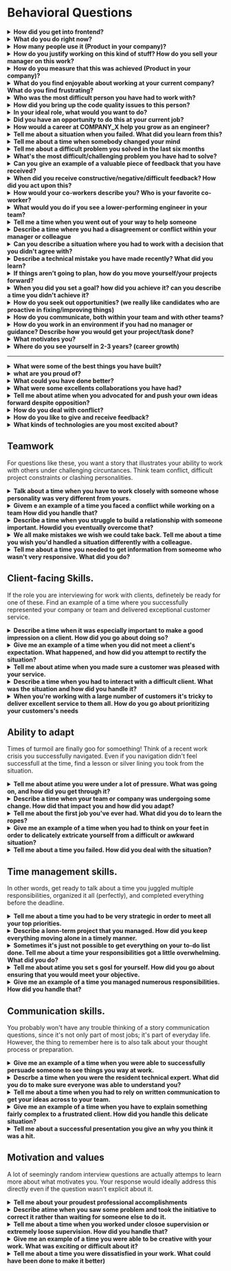 # Behavioral Questions

<details>
  <summary><b>How did you get into frontend?</b></summary>
  
  - Bring code to life, create awesome user experiences
  - Social networking
  - Opportunity to work with designers, creative solutions
  - Intuitive, easy to use, accesibility
  - Imagine and create new kind of experiences
  - Create new visual things like animations, games, using effects, physics, keyframes, etc
</details>

<details>
  <summary><b>What do you do right now?</b></summary>
  
  - Frontend Team Lead
    - Situation: Being the leader of an amazing team.
    - Task: My goal is to support them in building solutions and solving complex challenges for leading companies.
    - Actions: My leadership style tends to be informal, accessible, transparent.
    - Results: I’m humbled to lead an amazing group of folks to achieve the mission of building the best software products for the world.
  - Open Source Contributor; I have a lot of passion and love for the products I'm building right now.
  - Mentor in CodeYourFuture
  - Speaker in MedellinJS
  - Help other Developers in StackOverflow, Slack, Discord, etc
</details>  

<details>
  <summary><b>How many people use it (Product in your company)?</b></summary>
  
  - Platforms/Devices
    * Android
      Monthly 2k, Weekly 1k, Daily 586
      - Galaxy S9 - 5.6%
      - Galaxy S10 - 3.9%
      - Galaxy S8 - 3.7%
      - Galaxy S10+ - 3.6%
    * iOS
      Monthly 13k, Weekly 10k, Daily 5k
      - iPhone 11 - 12.2% - 1.7k
      - iPhone XR - 10.9% - 1.5k
      - iPhone 11 Pro Max - 8.9% - 1.2k
      - iPhone 5th gen - 6.9% - 939
  - Audience/Adoption
    * Session duration 1m26s
    * Active users:
      - v3.4.0 - 5412 (21.25%)
      - v3.0.4 - 7969 (31.29%)
      - v3.0.3 - 12082 (47.44%)
</details>

<details>
  <summary><b>How do you justify working on this kind of stuff? How do you sell your manager on this work?</b></summary>
  
  - Research about possible vulnerabilities and advantages of using a NoSQL database for intensive workload: https://github.com/donnemartin/system-design-primer#sql-or-nosql
  - Creating MVP/PoC with hybrid mobile technologies to reduce time to market and code sharing for web
  - Research about limitations and validating dependencies using third party services.
  - Creating documentation; listing technical risks, with their impact, probability, alternatives to mitigate the issues with a contingency plan and defining responsible.
  - Giving internal talks, sharing that knowledge with another teams.
</details>
  
<details>
  <summary><b>How do you measure that this was achieved (Product in your company)?</b></summary>
  
  - We use New Relic, AppCenter Analytics, Google Analytics, AzureApp Insights
  - Checking number of sessions, session duration, reporting taps/clicks, checking workflows, User retention, referral traffic, heatmaps.
  ### How many people were involved? What was your role in all of this?
  ### What motivated you to leave your previous company and join your current company?
  - The opportunity to work with a distributed high-performance team (Canadá, New Zealand, Seattle).
  - Working remotely and the opportunity to travel.
  - A more challenging project because it was a multi-partner project, multi-tenant architecture.
  - Using hybrid mobile technologies.
  - Keep improving my communication skills in English.
  - USA StartUp
</details>

<details>
  <summary><b>What do you find enjoyable about working at your current company? What do you find frustrating?</b></summary>
  
  - Share with other teams, developers
  - Weekly meetings to discuss about technology, architecture, contribute to core projects
  - Give talks with the rest of the company and share it from YouTube
  - Social networking
  - Not traveling, english is not used all the time
</details>

<details>
  <summary><b>Who was the most difficult person you have had to work with?</b></summary>

  - Bad environment, gossip atmosphere, particular situation:
    - Situation: Once I was working as a Team Lead, and I was talking with my boss about the status of the project and I said to my boss the assigned tasks of the team and that a co-worker was waiting for a response from the client. Few seconds later that co-worker complain me because he was gossiping and he understood something different, something like I had said that he was not doing anything. 
    - Task: Coordinate meetings with him and also with the team, including the boss.
    - Actions: I spoke with him in private, in order to clarify that I was helping to prioritize the tasks with the boss and I said he was blocked with a task because he's waiting response from the client. Then we had a meeting with the rest of the team to be transparent, discuss any concern and help to improve our communication.
    - Result: I tried to change that environment by being friendly with others, discussing everything with the team and commenting on aspects of improvement, giving them feedback on this situation and suggestions. Also I wrote an email for the team, inviting them to ask anything, in order to generate a safe environment for all, helping to develop confidence having a better communication with the team, to avoid gossip and conflicts between co-workers.
    - Problems: My boss wasn't very down to earth (Unrealistic requests).
</details>
  
<details>
  <summary><b>How did you bring up the code quality issues to this person?</b></summary>
  
  - Commenting merge requests to identify areas for improvement.
  - Giving talks about critical aspects of the project.
  - Brainstorming, Listing with the team important aspects for the project.
  - Adding more reviewers to our Merge requests, in order to delegate responsabilities and share knowledge with the team.
  - Getting pair programming sessions in order to improve our code and also creating unit tests to prevent code quality issues.
  - Configuring linter for our pipelines and also for the common scripts of the projects.
</details>

<details>
  <summary><b>In your ideal role, what would you want to do?</b></summary>

  - Work with creative people, creative environment
  - Good/Safe environment (Keep growing)
  - Work with talented professionals
  - Share in Community, Give talks, be an international speaker
  - Open source contributor, working with people around the world
  - Meet people, help solving problems (Technical Interviewer)
  - Be a community builder (Speaker)
  - Research about new technology
  - Facing new challenges
  - Open-minded attitude, constructive environment to have a voice and question everything (constructive criticism)
</details>

<details>
  <summary><b>Did you have an opportunity to do this at your current job?</b></summary>
</details>

<details>
  <summary><b>How would a career at COMPANY_X help you grow as an engineer?</b></summary>
  
  - Building a better, more connected world with the products we create
</details>

<details>
  <summary><b>Tell me about a situation when you failed. What did you learn from this?</b></summary>
  
  - Perfect is the enemy of good:
    - Situation: The project's deadline was set in stone, delayed with one week sprints
    - Tasks:
      - Perform concept tests and technology assessments (Justify architectural decisions).
      - Elaborate architectural baseline for Reactive applications and integrate existing solutions for a Suite of products.
      - Help the architecture team to integrate the existing products together with the new services to meet the deliveries stipulated with the client.
      - Coordinate and plan each of the deliveries together with the Director and the Architecture team.
      - Evaluate new solutions for the agile development of the system.
    - Actions:
      - Research and compare Frameworks for reactive apps, define advantages and disadvantages, limitations and risks.
      - Use a commercial theme to reduce time to market and create a simple dashboard for reusability in a crucial time.
      - Upgrade the commercial theme to use the last version of MeteorJS in our products.
    - Results:
      - I spent a lot of time updating the theme to avoid code refactors in the future, in the end it was a success but I was tired and bored because I had invested a lot of my free time, incluiding weekends, replacing deprecated libraries and fixing the new structure of the project.
      - I updated the baseline for the development of applications through the use of new technologies for rapid prototyping with MeteorJS and NodeJS.
      - I developed quickly and under pressure the functionalities defined for each of the deliveries agreed with the client.
      - I configured continuous integration for new projects through cloud services such as Azure and Visual Studio Team Services.
      - I compared new technologies such as MeteorJS, GraphQL and Apollo Server with respect to the existing base lines in the company.
    - Problems:
      - Difficult to decompose a feature into small enough pieces to be consumed on a weekly basis.
      - Individuals in the team need to be good at managing their time and not letting it get consumed by meetings, tangential discussions etc.
</details>

<details>
  <summary><b>Tell me about a time when somebody changed your mind</b></summary>
  
  - Good is better than perfect:
    - Situation: I used to be a perfectionist in my work, because there's trade-off between being agreeable and being execution oriented, when you move fast, you can be aggresive and frustrate the people who want to get things done too.
    - Result: I learned that you can keep iterating and make it better as well as you need instead of trying to make everything perfect the first time, to avoid frustration because nothing will ever truly be perfect.
</details>

<details>
  <summary><b>Tell me about a difficult problem you solved in the last six months</b></summary>
  
  - Fixing non-scalable code (SmartAssist)
  - Fix database transactions locking the database
</details>
  
<details>
  <summary><b>What's the most difficult/challenging problem you have had to solve?</b></summary>
  
  - Improve performance in a maintenance project with classes of 30k lines of code
    - Situation: Starting working in a maintenance project for a Software of more than 10 years, having classes with more than 30k lines of code, commented code and comments in Japanese.
    - Task: I had to find how to improve the performance of an exports generation tool and they didn't know business formulas of the excel files generated by that tool.
    - Actions:
      - Investigate Open Source and commercial tools with better performance
      - Discuss with QA team about business formulas used in these exports.
      - Discuss with the team leader and defining contracts using interfaces to extract the logic to be implemented with another tool (Factory pattern and SOLID Principles, it seeks to maintain a system decoupled from the details of implementation)
    - Result: PoCs comparing performance with other tools, using an Open Source project to replace a deprecated commercial tool, contributing to fix issues with the help of the community and I was able to improve performance without a big refactor of the code that could affect the operation of the business.
</details>
  
<details>
  <summary><b>Can you give an example of a valuable piece of feedback that you have received?</b></summary>
  
  - 360 degree-feedback:
    - Situation: Evaluate communication, responsibility, teamwork and relationships, elements which are important to be aligned with the culture of the company: purpose, autonomy, mastery and distributed intelligence.
    - Task: Analyze performance and support the implementation of improvement plans.
    - Actions:
      - Identify patterns based on the feedback received from my colleagues.
      - Support my team and compare results with previous years to guide the team's work in strengthening common difficulties.
    - Results:
      - I identified opportunities to improve the quality of my communication; assertive communication verbal and nonverbal, 
      - I identified good communication aspects:
        * I keep the team updated on the work I do.
        * I've a good communication with the client.
        * I request help in a timely manner when I have problems advancing in my work.
      - I identified good teamwork aspects:
        * I suggest solutions/ideas to the team.
        * I request clarification when I do not understand something.
        * I offer help to the team voluntarily.
        * I show a good disposition to collaborate with others.
      - I identified relationship aspects:
        * I have a good impact on my work environment.
        * I regulate my emotional reaction to difficult or stressful situations.
        * I have a good reaction to the suggestions or criticisms that the team says of my work.
      - I identified responsibility aspects:
        * I admit my mistakes.
        * I do well the work that I have in charge.
        * I proactively seek technical information that allows me to do my job better
        * I proactively seek information to help me make better decisions
        * I comply with the delivery times with which it is committed
        * I lead initiatives within the team. (Manages information and effort of a group of people, is responsible for the results obtained from a project).
        * I provide additional value to the work I deliver.
</details>
  
<details>
  <summary><b>When did you receive constructive/negative/difficult feedback? How did you act upon this?</b></summary>
  
  - Anonymous feedback:
    - Situation: To achieve the best version of myself it is important to recognize the aspects in which I must improve, identify opportunities for our own improvement and provide ideas to our colleagues so they can perform better.
    - Task: Give feedback anonymously because it's usually more direct, since we are withdrawn from taking it personal when we are criticized.
    - Actions: Perform communication exercises. Define and execute actionable of the retrospective meetings.
    - Results:
      - I identified I need a more persuasive, clear and structured communication.
      - Taking trainings to be concrete; Identify fillers (remove repetitions).
      - Give some context and ask the other to know when to give more context.
      - Request little time to clarify an idea (Give me 2 secs, let me think, draw the problem).
      - Corroborate how much my interlocutor wants to know about the subject I am presenting.
      - Taking training sessions to generate a plan to avoid making the same mistakes.
</details>
    
<details>
  <summary><b>How would your co-workers describe you? Who is your favorite co-worker?</b></summary>

- Good aspects:
  - Constantly improving: Juan, I really highlight your willingness to collaborate. You are supportive, you have an admirable interest in learning and constantly improving on a technical level. I also want to highlight the effort you make to be understood and the humility with which you share your knowledge. You bring harmony to the team and you worry that there is a good atmosphere, you are participative and you take the voice when no one else seems to want to speak. You look for challenges and you are constantly expanding your comfort zone. You receive feedback with a very good attitude and you try to implement it. You care a lot for others (not only for your team but for people in general) and you have a great motivation to add value from what you do. Your level of self-awareness regarding what you can improve has increased considerably and I have shown progress regarding the strategies you have. I have seen improvement in your way of communicating and I recognize the effort that represents you.
- Aspects to improve:
  - Defend a position: Sometimes I think that you take things very personally when talking about a situation in which you are involved, remember what is being talked about is to improve the team, not so that you always go out to defend a position.
  - Effective communication: The challenge you have in your communication skills is to implement the strategies and be persistent because they require significant time for more effective communication styles to be automated. I have the impression that you privilege the use of your time to grow as a developer and that you see communication as something "additional" or "desirable but not fundamental" and by not seeing direct results so soon, your conscious effort decreases progressively. Your habits can improve a lot and I have the impression that you don't put in so much effort because you consider it secondary; But since we've discussed it so many times, this is vital for you to achieve even higher performance.
  
</details>
  
<details>
  <summary><b>What would you do if you see a lower-performing engineer in your team?</b></summary>
</details>
  
<details>
  <summary><b>Tell me a time when you went out of your way to help someone</b></summary>
</details>
<details>
  <summary><b>Describe a time where you had a disagreement or conflict within your manager or colleague</b></summary>
</details>
<details>
  <summary><b>Can you describe a situation where you had to work with a decision that you didn't agree with?</b></summary>
</details>
<details>
  <summary><b>Describe a technical mistake you have made recently? What did you learn?</b></summary>
</details>
<details>
  <summary><b>If things aren’t going to plan, how do you move yourself/your projects forward?</b></summary>
</details>
<details>
  <summary><b>When you did you set a goal? how did you achieve it? can you describe a time you didn't achieve it?</b></summary>
</details>
<details>
  <summary><b>How do you seek out opportunities? (we really like candidates who are proactive in fixing/improving things)</b></summary>
</details>
<details>
  <summary><b>How do you communicate, both within your team and with other teams?</b></summary>
</details>
<details>
  <summary><b>How do you work in an environment if you had no manager or guidance? Describe how you would get your project/task done?</b></summary>
</details>
<details>
  <summary><b>What motivates you?</b></summary>
</details>
<details>
  <summary><b>Where do you see yourself in 2-3 years? (career growth)</b></summary>
</details>

---

<details>
  <summary><b>What were some of the best things you have built?</b></summary>
</details>
<details>
  <summary><b>what are you proud of?</b></summary>
</details>
<details>
  <summary><b>What could you have done better?</b></summary>
</details>
<details>
  <summary><b>What were some excellents collaborations you have had?</b></summary>
</details>
<details>
  <summary><b>Tell me about atime when you advocated for and push your own ideas forward despite opposition?</b></summary>
</details>
<details>
  <summary><b>How do you deal with conflict?</b></summary>
</details>
<details>
  <summary><b>How do you like to give and receive feedback?</b></summary>
</details>
<details>
  <summary><b>What kinds of technologies are you most excited about?</b></summary>
</details>

## Teamwork
For questions like these, you want a story that illustrates your ability to work with others under challenging circuntances. Think team conflict, difficult project constraints or clashing personalities.

<details>
  <summary><b>Talk about a time when you have to work closely with someone whose personality was very different from yours.</b></summary>
</details>
<details>
  <summary><b>Givem e an example of a time you faced a conflict while working on a team How did you handle that?</b></summary>
</details>
<details>
  <summary><b>Describe a time when you struggle to build a relationship with someone important. Howdid you eventually overcome that?</b></summary>
</details>
<details>
  <summary><b>We all make mistakes we wish we could take back. Tell me about a time you wish you'd handled a situation differently with a colleague.</b></summary>
</details>
<details>
  <summary><b>Tell me about a time you needed to get information from someome who wasn't very responsive. What did you do?</b></summary>
</details>

## Client-facing Skills.
If the role you are interviewing for work with clients, definetely be ready for one of these. Find an example of a time where you successfully represented your company or team and delivered exceptional customer service.

<details>
  <summary><b>Describe a time when it was especially important to make a good impression on a client. How did you go about doing so?</b></summary>
</details>
<details>
  <summary>
    <b>Give me an example of a time when you did not meet a client's expectation. What happened, and how did you attempt to rectify the situation?</b>
  </summary>
</details>
<details>
  <summary><b>Tell me about atime when you made sure a customer was pleased with your service.</b></summary>
</details>
<details>
  <summary><b>Describe a time when you had to interact with a difficult client. What was the situation and how did you handle it?</b></summary>
</details>
<details>
  <summary>
    <b>When you're working with a large number of customers it's tricky to deliver excellent service to them all. How do you go about prioritizing your customers's needs</b>
  </summary>
</details>

## Ability to adapt
Times of turmoil are finally goo for somoething! Think of a recent work crisis you successfully navigated. Even if you navigation didn't feel successfull at the time, find a lesson or silver lining  you took from the situation.

<details>
  <summary><b>Tell me about atime you were under a lot of pressure. What was going on, and how did you get through it?</b></summary>
</details>
<details>
  <summary><b>Describe a time when your team or company was undergoing some change. How did that impact you and how did you adapt?</b></summary>
</details>
<details>
  <summary><b>Tell me about the first job you've ever had. What did you do to learn the ropes?</b></summary>
</details>
<details>
  <summary>
    <b>Give me an example of a time when you had to think on your feet in order to delicately extricate yourself from a difficult or awkward situation?</b>
  </summary>
</details>
<details>
  <summary><b>Tell me about a time you failed. How did you deal with the situation?</b></summary>
</details>

## Time management skills.
In other words, get ready to talk about a time you juggled multiple responsibilities, organized it all (perfectly), and completed everything before the deadline.

<details>
  <summary><b>Tell me about a time you had to be very strategic in order to meet all your top priorities.</b></summary>
</details>
<details>
  <summary><b>Describe a lonn-term project that you managed. How did you keep everything moving alone in a timely manner.</b></summary>
</details>
<details>
  <summary><b>Sometimes it's just not possible to get everything on your to-do list done. Tell me about a time your responsibilities got a little overwhelming. What did you do?</b></summary>
</details>
<details>
  <summary><b>Tell me about atime you set s gosl for yourself. How did you go about ensuring  that you would meet your objective.</b></summary>
</details>
<details>
  <summary><b>Give me an example of a time you managed numerous responsibilities. How did you handle that?</b></summary>
</details>

## Communication skills.
You probably won't have any trouble thinking of a story communication questions, since it's not only part of most jobs; it's part of everyday life. However, the thing to remember here is to also talk about your thought process or preparation.

<details>
  <summary><b>Give me an example of a time when you were able to successfully persuade someone to see things you way at work.</b></summary>
</details>
<details>
  <summary><b>Descrbe a time when you were the resident technical expert. What did you do to make sure everyone was able to understand you?</b></summary>
</details>
<details>
  <summary><b>Tell me about a time when you had to rely on written communication to get your ideas across to your team.</b></summary>
</details>
<details>
  <summary>
    <b>Give me an example of a time when you have to explain something fairly complex to a frustrated client. How did you handle this delicate situation?</b>
  </summary>
</details>
<details>
  <summary><b>Tell me about a successful presentation you give an why you think it was a hit.</b></summary>
</details>

## Motivation and values
A lot of seemingly random interview questions are actually attemps to learn more about what motivates you. Your response would ideally address this directly even if the question wasn't explicit about it.

<details>
  <summary><b>Tell me about your proudest professional accomplishments</b></summary>
</details>
<details>
  <summary><b>Describe atime when you saw some problem and took the initiative to correct it rather than waiting for someone else to do it.</b></summary>
</details>
<details>
  <summary><b>Tell me about a time when you worked under closoe supervision or extremely loose supervision. How did you handle that?</b></summary>
</details>
<details>
  <summary><b>Give me an example of a time you were able to be creative with your work. What was exciting or difficult about it?</b></summary>
</details>
<details>
  <summary><b>Tell me about a time you were dissatisfied in your work. What could have been done to make it better)</b></summary>
</details>
